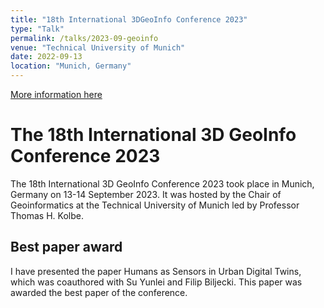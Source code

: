 ```yaml
---
title: "18th International 3DGeoInfo Conference 2023"
type: "Talk"
permalink: /talks/2023-09-geoinfo
venue: "Technical University of Munich"
date: 2022-09-13
location: "Munich, Germany"
---
```


[More information here](https://www.3dgeoinfo.org/3dgeoinfo/)

# The 18th International 3D GeoInfo Conference 2023

The 18th International 3D GeoInfo Conference 2023 took place in Munich, Germany on 13-14 September 2023. It was hosted by the Chair of Geoinformatics at the Technical University of Munich led by Professor Thomas H. Kolbe.

## Best paper award

I have presented the paper Humans as Sensors in Urban Digital Twins, which was coauthored with Su Yunlei and Filip Biljecki. This paper was awarded the best paper of the conference.
